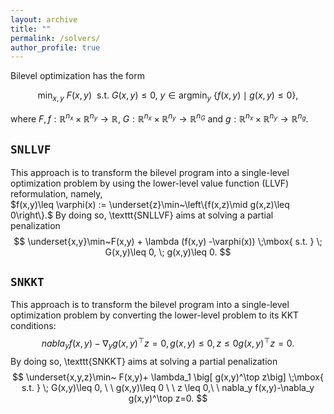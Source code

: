 ```yaml
---
layout: archive
title: ""   
permalink: /solvers/
author_profile: true
---
```


Bilevel optimization has the form

$$ \min_{x,y}~ F(x,y)~~ \mbox{s.t.}~  G(x,y)\leq 0,~ y\in \mbox{argmin}_y~ \{ f(x,y)\mid g(x,y)\leq 0 \}, \nonumber $$

where  $F,f:\mathbb{R}^{n_x}\times\mathbb{R}^{n_y}\rightarrow \mathbb{R}$, $G:\mathbb{R}^{n_x}\times\mathbb{R}^{n_y}\rightarrow \mathbb{R}^{n_G}$ and $g:\mathbb{R}^{n_x}\times\mathbb{R}^{n_y}\rightarrow \mathbb{R}^{n_g}$.

$\texttt{SNLLVF}$
---
This approach is to transform the bilevel program into a single-level optimization problem by using
the lower-level value function (LLVF) reformulation, namely,  
$f(x,y)\leq \varphi(x) := \underset{z}\min~\left\{f(x,z)\mid g(x,z)\leq 0\right\}.$ By doing so, 
\texttt{SNLLVF} aims at solving a partial penalization
$$ \underset{x,y}\min~F(x,y) + \lambda (f(x,y) -\varphi(x)) \;\mbox{ s.t. } \; G(x,y)\leq 0, \; g(x,y)\leq 0. $$
 
$\texttt{SNKKT}$
---
This approach is to transform the bilevel program into a single-level optimization problem 
by converting the lower-level problem to its KKT conditions:
$$nabla_y f(x,y)-\nabla_y g(x,y)^\top z=0,  g(x,y)\leq 0,  z \leq 0   g(x,y)^\top z=0.$$
By doing so,  \texttt{SNKKT} aims at solving a partial penalization
$$ \underset{x,y,z}\min~ F(x,y)+ \lambda_1 \big[ g(x,y)^\top z\big] \;\mbox{ s.t. } \; G(x,y)\leq 0,  \ \   g(x,y)\leq 0
\ \ z \leq 0,\ \ nabla_y f(x,y)-\nabla_y g(x,y)^\top z=0. $$

